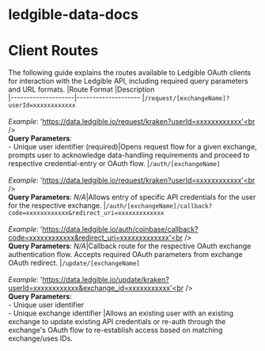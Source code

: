 # ledgible-data-docs


# Client Routes
The following guide explains the routes available to Ledgible OAuth clients for interaction with the Ledgible API, including required query parameters and URL formats.
|Route Format     |Description          
|--------------------|--------------------
|`/request/[exchangeName]?userId=xxxxxxxxxxxx` <br /><br /> *Example*: 'https://data.ledgible.io/request/kraken?userId=xxxxxxxxxxxx'<br /><br /> **Query Parameters**: <br /> - Unique user identifier (required)|Opens request flow for a given exchange, prompts user to acknowledge data-handling requirements and proceed to respective credential-entry or OAuth flow.
|`/auth/[exchangeName]` <br /><br /> *Example*: 'https://data.ledgible.io/request/kraken?userId=xxxxxxxxxxxx'<br /><br /> **Query Parameters**: *N/A*|Allows entry of specific API credentials for the user for the respective exchange.
|`/auth/[exchangeName]/callback?code=xxxxxxxxxxxx&redirect_uri=xxxxxxxxxxxxx` <br /><br /> *Example*: 'https://data.ledgible.io/auth/coinbase/callback?code=xxxxxxxxxxxx&redirect_uri=xxxxxxxxxxxxx'<br /><br /> **Query Parameters**: *N/A*|Callback route for the respective OAuth exchange authentication flow. Accepts required OAuth parameters from exchange OAuth redirect.
|`/update/[exchangeName]` <br /><br /> *Example*: 'https://data.ledgible.io/update/kraken?userId=xxxxxxxxxxxx&exchange_id=xxxxxxxxxxx'<br /><br /> **Query Parameters**: <br /> - Unique user identifier <br /> - Unique exchange identifier |Allows an existing user with an existing exchange to update existing API credentials or re-auth through the exchange's OAuth flow to re-establish access based on matching exchange/uses IDs.

